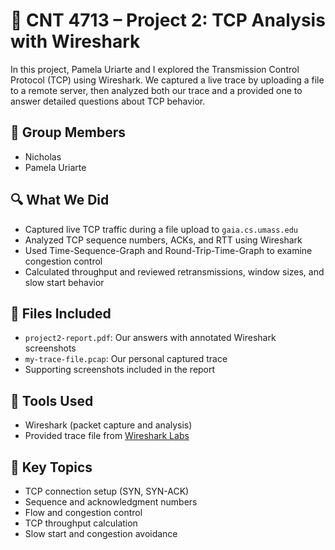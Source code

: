 # 🧠 CNT 4713 – Project 2: TCP Analysis with Wireshark

In this project, Pamela Uriarte and I explored the Transmission Control Protocol (TCP) using Wireshark. We captured a live trace by uploading a file to a remote server, then analyzed both our trace and a provided one to answer detailed questions about TCP behavior.

## 👥 Group Members
- Nicholas
- Pamela Uriarte

## 🔍 What We Did
- Captured live TCP traffic during a file upload to `gaia.cs.umass.edu`
- Analyzed TCP sequence numbers, ACKs, and RTT using Wireshark
- Used Time-Sequence-Graph and Round-Trip-Time-Graph to examine congestion control
- Calculated throughput and reviewed retransmissions, window sizes, and slow start behavior

## 📁 Files Included
- `project2-report.pdf`: Our answers with annotated Wireshark screenshots
- `my-trace-file.pcap`: Our personal captured trace
- Supporting screenshots included in the report

## 🧰 Tools Used
- Wireshark (packet capture and analysis)
- Provided trace file from [Wireshark Labs](https://www-net.cs.umass.edu/wireshark-labs/wireshark-traces.zip)

## 🎯 Key Topics
- TCP connection setup (SYN, SYN-ACK)
- Sequence and acknowledgment numbers
- Flow and congestion control
- TCP throughput calculation
- Slow start and congestion avoidance
